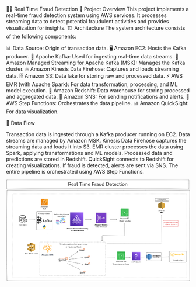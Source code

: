🕵️‍♂️ Real Time Fraud Detection
🌟 Project Overview
This project implements a real-time fraud detection system using AWS services. It processes streaming data to detect potential fraudulent activities and provides visualization for insights.
🏗️ Architecture
The system architecture consists of the following components:

📊 Data Source: Origin of transaction data.
🖥️ Amazon EC2: Hosts the Kafka producer.
🚰 Apache Kafka: Used for ingesting real-time data streams.
🌊 Amazon Managed Streaming for Apache Kafka (MSK): Manages the Kafka cluster.
🔥 Amazon Kinesis Data Firehose: Captures and loads streaming data.
🗄️ Amazon S3: Data lake for storing raw and processed data.
⚡ AWS EMR (with Apache Spark): For data transformation, processing, and ML model execution.
🏪 Amazon Redshift: Data warehouse for storing processed and aggregated data.
📢 Amazon SNS: For sending notifications and alerts.
🔄 AWS Step Functions: Orchestrates the data pipeline.
📊 Amazon QuickSight: For data visualization.

🔁 Data Flow

Transaction data is ingested through a Kafka producer running on EC2.
Data streams are managed by Amazon MSK.
Kinesis Data Firehose captures the streaming data and loads it into S3.
EMR cluster processes the data using Spark, applying transformations and ML models.
Processed data and predictions are stored in Redshift.
QuickSight connects to Redshift for creating visualizations.
If fraud is detected, alerts are sent via SNS.
The entire pipeline is orchestrated using AWS Step Functions.


![Data Pipeline Architecture](./Data%20pipeline%20Arch.png)
